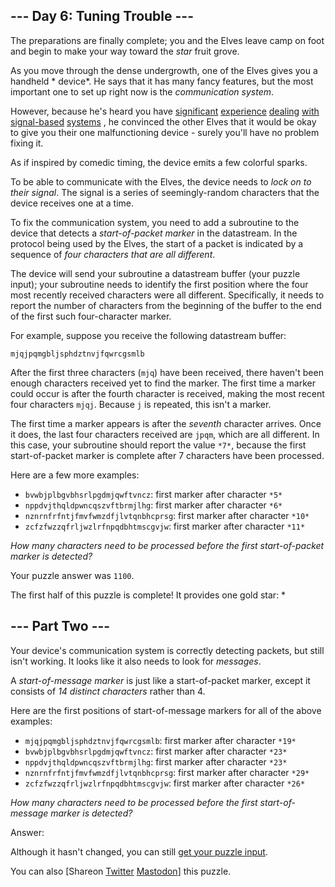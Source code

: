 \--- Day 6: Tuning Trouble ---
----------

The preparations are finally complete; you and the Elves leave camp on foot and begin to
make your way toward the *star* fruit grove.

As you move through the dense undergrowth, one of the Elves gives you a handheld *
device*. He says that it has many fancy features, but the most important one to set up
right now is the *communication system*.

However, because he's heard you
have [significant](/2016/day/6) [experience](/2016/day/25) [dealing](/2019/day/7) [with](/2019/day/9) [signal-based](/2019/day/16) [systems](/2021/day/25)
, he convinced the other Elves that it would be okay to give you their one
malfunctioning device - surely you'll have no problem fixing it.

As if inspired by comedic timing, the device emits a few colorful sparks.

To be able to communicate with the Elves, the device needs to *lock on to their signal*.
The signal is a series of seemingly-random characters that the device receives one at a
time.

To fix the communication system, you need to add a subroutine to the device that detects
a *start-of-packet marker* in the datastream. In the protocol being used by the Elves,
the start of a packet is indicated by a sequence of *four characters that are all
different*.

The device will send your subroutine a datastream buffer (your puzzle input); your
subroutine needs to identify the first position where the four most recently received
characters were all different. Specifically, it needs to report the number of characters
from the beginning of the buffer to the end of the first such four-character marker.

For example, suppose you receive the following datastream buffer:

```
mjqjpqmgbljsphdztnvjfqwrcgsmlb
```

After the first three characters (`mjq`) have been received, there haven't been enough
characters received yet to find the marker. The first time a marker could occur is after
the fourth character is received, making the most recent four characters `mjqj`.
Because `j` is repeated, this isn't a marker.

The first time a marker appears is after the *seventh* character arrives. Once it does,
the last four characters received are `jpqm`, which are all different. In this case,
your subroutine should report the value `*7*`, because the first start-of-packet marker
is complete after 7 characters have been processed.

Here are a few more examples:

* `bvwbjplbgvbhsrlpgdmjqwftvncz`: first marker after character `*5*`
* `nppdvjthqldpwncqszvftbrmjlhg`: first marker after character `*6*`
* `nznrnfrfntjfmvfwmzdfjlvtqnbhcprsg`: first marker after character `*10*`
* `zcfzfwzzqfrljwzlrfnpqdbhtmscgvjw`: first marker after character `*11*`

*How many characters need to be processed before the first start-of-packet marker is
detected?*

Your puzzle answer was `1100`.

The first half of this puzzle is complete! It provides one gold star: \*

\--- Part Two ---
----------

Your device's communication system is correctly detecting packets, but still isn't
working. It looks like it also needs to look for *messages*.

A *start-of-message marker* is just like a start-of-packet marker, except it consists
of *14 distinct characters* rather than 4.

Here are the first positions of start-of-message markers for all of the above examples:

* `mjqjpqmgbljsphdztnvjfqwrcgsmlb`: first marker after character `*19*`
* `bvwbjplbgvbhsrlpgdmjqwftvncz`: first marker after character `*23*`
* `nppdvjthqldpwncqszvftbrmjlhg`: first marker after character `*23*`
* `nznrnfrfntjfmvfwmzdfjlvtqnbhcprsg`: first marker after character `*29*`
* `zcfzfwzzqfrljwzlrfnpqdbhtmscgvjw`: first marker after character `*26*`

*How many characters need to be processed before the first start-of-message marker is
detected?*

Answer:

Although it hasn't changed, you can still [get your puzzle input](6/input).

You can
also [Shareon [Twitter](https://twitter.com/intent/tweet?text=I%27ve+completed+Part+One+of+%22Tuning+Trouble%22+%2D+Day+6+%2D+Advent+of+Code+2022&url=https%3A%2F%2Fadventofcode%2Ecom%2F2022%2Fday%2F6&related=ericwastl&hashtags=AdventOfCode) [Mastodon](javascript:void(0);)]
this puzzle.